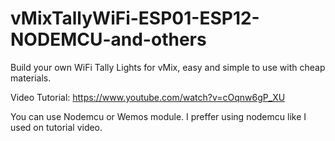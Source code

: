 # vMixTallyWiFi-ESP01-ESP12-NODEMCU-and-others
Build your own WiFi Tally Lights for vMix, easy and simple to use with cheap materials.  

Video Tutorial: 
https://www.youtube.com/watch?v=cOqnw6gP_XU

You can use Nodemcu or Wemos module. I preffer using nodemcu like I used on tutorial video.


